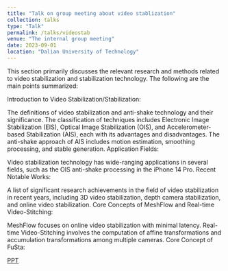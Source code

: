 ```yaml
---
title: "Talk on group meeting about video stablization"
collection: talks
type: "Talk"
permalink: /talks/videostab
venue: "The internal group meeting"
date: 2023-09-01
location: "Dalian University of Technology"
---
```

This section primarily discusses the relevant research and methods related to video stabilization and stabilization technology. The following are the main points summarized:

Introduction to Video Stabilization/Stabilization:

The definitions of video stabilization and anti-shake technology and their significance.
The classification of techniques includes Electronic Image Stabilization (EIS), Optical Image Stabilization (OIS), and Accelerometer-based Stabilization (AIS), each with its advantages and disadvantages.
The anti-shake approach of AIS includes motion estimation, smoothing processing, and stable generation.
Application Fields:

Video stabilization technology has wide-ranging applications in several fields, such as the OIS anti-shake processing in the iPhone 14 Pro.
Recent Notable Works:

A list of significant research achievements in the field of video stabilization in recent years, including 3D video stabilization, depth camera stabilization, and online video stabilization.
Core Concepts of MeshFlow and Real-time Video-Stitching:

MeshFlow focuses on online video stabilization with minimal latency.
Real-time Video-Stitching involves the computation of affine transformations and accumulation transformations among multiple cameras.
Core Concept of FuSta:

[PPT](https://cyfedu-dlut.github.io/PersonalWeb/PPT/videostab.pdf)





